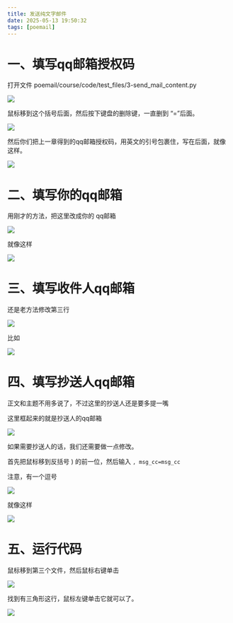 ```yaml
---
title: 发送纯文字邮件
date: 2025-05-13 19:50:32
tags: [poemail]
---
```


#  一、填写qq邮箱授权码
打开文件 poemail/course/code/test_files/3-send_mail_content.py

![](https://raw.gitcode.com/yaaakaaang/pic/raw/main/1747137158510.jpg)

鼠标移到这个括号后面，然后按下键盘的删除键，一直删到 “=”后面。

![](https://raw.gitcode.com/yaaakaaang/pic/raw/main/1747137516383(1).jpg)

然后你们把上一章得到的qq邮箱授权码，用英文的引号包裹住，写在后面，就像这样。

![](https://raw.gitcode.com/yaaakaaang/pic/raw/main/1747137790647.jpg)


#  二、填写你的qq邮箱

用刚才的方法，把这里改成你的 qq邮箱

![](https://raw.gitcode.com/yaaakaaang/pic/raw/main/1747137890748(1).jpg)

就像这样

![](https://raw.gitcode.com/yaaakaaang/pic/raw/main/1747138008245.jpg)

#  三、填写收件人qq邮箱

还是老方法修改第三行

![](https://raw.gitcode.com/yaaakaaang/pic/raw/main/1747138071396.jpg)

比如

![](https://raw.gitcode.com/yaaakaaang/pic/raw/main/1747138211124(1).jpg)

#  四、填写抄送人qq邮箱

正文和主题不用多说了，不过这里的抄送人还是要多提一嘴

这里框起来的就是抄送人的qq邮箱

![](https://raw.gitcode.com/yaaakaaang/pic/raw/main/1747138306004.jpg)

如果需要抄送人的话，我们还需要做一点修改。

首先把鼠标移到反括号 )  的前一位，然后输入 `, msg_cc=msg_cc`  

注意，有一个逗号

![](https://raw.gitcode.com/yaaakaaang/pic/raw/main/1747138471730.jpg)

就像这样

![](https://raw.gitcode.com/yaaakaaang/pic/raw/main/1747138616552.jpg)

#  五、运行代码

鼠标移到第三个文件，然后鼠标右键单击

![](https://raw.gitcode.com/yaaakaaang/pic/raw/main/1747138727482.jpg)

找到有三角形这行，鼠标左键单击它就可以了。

![](https://raw.gitcode.com/yaaakaaang/pic/raw/main/1747138812298.jpg)